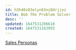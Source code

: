 ```yaml
---
id: h3h48z03elyn83ni0drjjoz
title: Bob The Problem Solver
desc: ''
updated: 1647531206610
created: 1647531162993
---
```


[Sales Personas](https://swcompany.sharepoint.com/:b:/r/sites/GlobalSalesService/Shared%20Documents/UX%20(User%20Experience)/071620-Salesforce-Personas-Sales.pdf?csf=1&web=1&e=mwK40X)